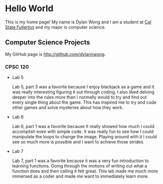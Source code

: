 # Hello World

This is my home page! My name is Dylan Wong and I am a student at [Cal State Fullerton](http://www.fullerton.edu/) and my major is computer science.

## Computer Science Projects

My GitHub page is http://github.com/dylannwong.

### CPSC 120

* Lab 5

    Lab 5, part 3 was a favorite because I enjoy blackjack as a game and it was really interesting figuring it out through coding. I also liked delving deeper into the rules more than I normally would to try and find out every single thing about the game. This has inspired me to try and code other games and solve mysteries about how they work.

* Lab 6

    Lab 6, part 1 was a favorite because It really showed how much I could accomplish even with simple code. It was really fun to see how I could manipulate the loops to change the image. Playing around with it I could see so much more is possible and I want to achieve those strides.

* Lab 7

    Lab 7, part 1 was a favorite because it was a very fun introduction to learning functions. Going through the motions of writing out what a function does and then calling it felt great. This lab made me much more immersed as a coder and made me want to immediately learn more.
